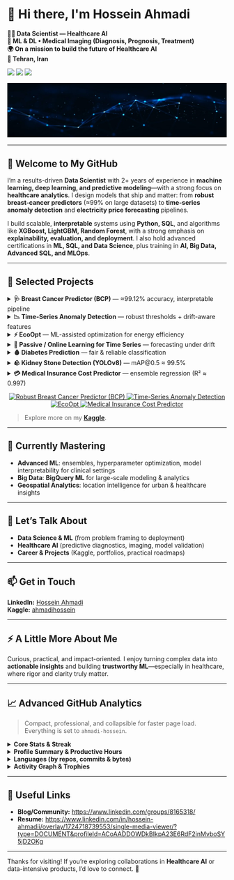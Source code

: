 # 👋 Hi there, I'm **Hossein Ahmadi**

**👨‍💻 Data Scientist — Healthcare AI**  
**🧠 ML & DL • Medical Imaging (Diagnosis, Prognosis, Treatment)**  
**🌍 On a mission to build the future of Healthcare AI**  
**📍 Tehran, Iran**

<!-- Badges (optional) -->
<p align="left">
  <img src="https://img.shields.io/github/followers/ahmadi-hossein?label=Followers&logo=github&style=for-the-badge" />
  <img src="https://img.shields.io/github/stars/ahmadi-hossein?affiliations=OWNER%2CCOLLABORATOR&label=Profile%20Stars&logo=github&style=for-the-badge" />
  <img src="https://komarev.com/ghpvc/?username=ahmadi-hossein&style=for-the-badge" />
</p>

![Profile banner](1723743719283.jpg) <!-- Update the image path if needed -->

---

## 🚀 Welcome to My GitHub

I’m a results-driven **Data Scientist** with 2+ years of experience in **machine learning, deep learning, and predictive modeling**—with a strong focus on **healthcare analytics**. I design models that ship and matter: from **robust breast-cancer predictors** (≈99% on large datasets) to **time-series anomaly detection** and **electricity price forecasting** pipelines.

I build scalable, **interpretable** systems using **Python, SQL**, and algorithms like **XGBoost, LightGBM, Random Forest**, with a strong emphasis on **explainability, evaluation, and deployment**. I also hold advanced certifications in **ML, SQL, and Data Science**, plus training in **AI, Big Data, Advanced SQL, and MLOps**.

---

## 🔭 Selected Projects
<details>
  <summary><b>🩺 Breast Cancer Predictor (BCP)</b> — ≈99.12% accuracy, interpretable pipeline</summary>

- **Goal:** Reliable early-diagnosis classifier with transparent decisions.
- **Approach:** Clean preprocessing → strong baselines → tree ensembles (XGBoost/LightGBM) → rigorous CV & calibration.
- **Highlights:** SHAP-based explanations, error analysis, class-imbalance handling.
- **Stack:** Python, scikit-learn, XGBoost, LightGBM, Pandas, Matplotlib.
- **Repo:** [https://github.com/ahmadi-hossein/Breast-Cancer-Predictor](https://github.com/ahmadi-hossein/Robust-Breast-Cancer-Predictor-BCP-)
</details>

<details>
  <summary><b>📉 Time-Series Anomaly Detection</b> — robust thresholds + drift-aware features</summary>

- **Goal:** Detect outliers in operational time series with low false alarms.
- **Approach:** Advanced feature engineering (seasonality/trend, rolling stats), change-point checks, thresholding.
- **Highlights:** Precision/recall trade-offs per segment, alert ranking, reproducible evaluation.
- **Stack:** Python, NumPy/Pandas, statsmodels, scikit-learn.
- **Repo:** [https://github.com/ahmadi-hossein/TimeSeries-Anomaly-Detection](https://github.com/ahmadi-hossein/Anomaly-detection-in-time-series)
</details>

<details>
  <summary><b>⚡ EcoOpt</b> — ML-assisted optimization for energy efficiency</summary>

- **Goal:** Reduce energy cost & footprint under operational constraints.
- **Approach:** Predictive modeling + heuristic/optimization loop for setting recommendations.
- **Highlights:** Scenario analysis, KPI dashboard, plug-and-play config.
- **Stack:** Python, scikit-learn, (optional) OR-tools / Pyomo, Plotly.
- **Repo:** [https://github.com/ahmadi-hossein/EcoOpt](https://github.com/ahmadi-hossein/EcoOpt)
</details>

<details>
  <summary><b>🔮 Passive / Online Learning for Time Series</b> — forecasting under drift</summary>

- **Goal:** Keep forecasts stable when data distribution shifts.
- **Approach:** Lightweight online updates, windowed retraining, decay on stale signals.
- **Highlights:** Drift monitoring hooks, ablation on update frequency, latency-friendly code.
- **Stack:** Python, scikit-learn, statsmodels.
- **Repo:** [https://github.com/ahmadi-hossein/Passive-Learning-For-Time-Series-Forecasting](https://github.com/ahmadi-hossein/Passive-Learning-For-Time-Series-Forecasting)

</details>

<details>
  <summary><b>🩸 Diabetes Prediction</b> — fair & reliable classification</summary>

- **Goal:** Compare ML models for diabetes diagnosis with class-imbalance care.
- **Approach:** Stratified CV, calibration curves, threshold tuning by clinical cost.
- **Highlights:** Clear model card (assumptions/limits), feature importance, reproducible pipeline.
- **Stack:** Python, scikit-learn, Imbalanced-Learn.
- **Repo:** [https://github.com/ahmadi-hossein/Comparison-of-ML-Algorithms-Diabetes-Prediction](https://github.com/ahmadi-hossein/Comparison-of-ML-Algorithms-Diabetes-Prediction)

</details>

<details>
  <summary><b>🪨 Kidney Stone Detection (YOLOv8)</b> — mAP@0.5 ≈ 99.5%</summary>

- **Goal:** Accurate detection & localization in medical imaging.
- **Approach:** YOLOv8 training with curated labels, augmentations, and validation protocol.
- **Highlights:** High mAP@0.5, inference script, notebook demo, exportable weights.
- **Stack:** Python, PyTorch, Ultralytics YOLOv8, OpenCV.
- **Repo:** [https://github.com/ahmadi-hossein/KidneyStone](https://github.com/ahmadi-hossein/KidneyStone)

</details>

<details>
  <summary><b>💳 Medical Insurance Cost Predictor</b> — ensemble regression (R² ≈ 0.997)</summary>

- **Goal:** Predict premium costs with calibrated uncertainty.
- **Approach:** Ensemble models + feature engineering; hold-out + k-fold evaluation.
- **Highlights:** Feature importance, partial-dependence/ICE plots, simple API for scoring.
- **Stack:** Python, scikit-learn, XGBoost, FastAPI (optional).
- **Repo:** [https://github.com/ahmadi-hossein/Medical-Insurance-Cost-Predictor](https://github.com/ahmadi-hossein/Medical-Insurance)
</details>

<!-- Quick visual cards (use exact repo slugs) -->
<p align="center">
  <a href="https://github.com/ahmadi-hossein/Robust-Breast-Cancer-Predictor-BCP-">
    <img src="https://github-readme-stats.vercel.app/api/pin/?username=ahmadi-hossein&repo=Robust-Breast-Cancer-Predictor-BCP-&theme=radical" alt="Robust Breast Cancer Predictor (BCP)" />
  </a>
  <a href="https://github.com/ahmadi-hossein/Anomaly-detection-in-time-series">
    <img src="https://github-readme-stats.vercel.app/api/pin/?username=ahmadi-hossein&repo=Anomaly-detection-in-time-series&theme=radical" alt="Time-Series Anomaly Detection" />
  </a>
  <a href="https://github.com/ahmadi-hossein/EcoOpt">
    <img src="https://github-readme-stats.vercel.app/api/pin/?username=ahmadi-hossein&repo=EcoOpt&theme=radical" alt="EcoOpt" />
  </a>
  <a href="https://github.com/ahmadi-hossein/Medical-Insurance">
    <img src="https://github-readme-stats.vercel.app/api/pin/?username=ahmadi-hossein&repo=Medical-Insurance&theme=radical" alt="Medical Insurance Cost Predictor" />
  </a>
</p>


> Explore more on my **[Kaggle](https://www.kaggle.com/ahmadihossein)**.

---

## 🌱 Currently Mastering

- **Advanced ML**: ensembles, hyperparameter optimization, model interpretability for clinical settings  
- **Big Data**: **BigQuery ML** for large-scale modeling & analytics  
- **Geospatial Analytics**: location intelligence for urban & healthcare insights

---

## 💬 Let’s Talk About

- **Data Science & ML** (from problem framing to deployment)  
- **Healthcare AI** (predictive diagnostics, imaging, model validation)  
- **Career & Projects** (Kaggle, portfolios, practical roadmaps)

---

## 📫 Get in Touch

**LinkedIn:** [Hossein Ahmadi](https://www.linkedin.com/in/hossein-ahmadii/)  
**Kaggle:** [ahmadihossein](https://www.kaggle.com/ahmadihossein)

---

## ⚡ A Little More About Me

Curious, practical, and impact-oriented. I enjoy turning complex data into **actionable insights** and building **trustworthy ML**—especially in healthcare, where rigor and clarity truly matter.

---

## 📈 Advanced GitHub Analytics

> Compact, professional, and collapsible for faster page load. Everything is set to `ahmadi-hossein`.

<details>
  <summary><b>Core Stats & Streak</b></summary>
  <p align="center">
    <img height="165" src="https://github-readme-stats.vercel.app/api?username=ahmadi-hossein&show_icons=true&rank_icon=github&include_all_commits=true&theme=radical" alt="GitHub Stats" />
    <img height="165" src="https://streak-stats.demolab.com?user=ahmadi-hossein&mode=weekly&date_format=j%20M%5B%20Y%5D&theme=radical" alt="GitHub Streak" />
  </p>
</details>

<details>
  <summary><b>Profile Summary & Productive Hours</b></summary>
  <p align="center">
    <img src="https://github-profile-summary-cards.vercel.app/api/cards/profile-details?username=ahmadi-hossein&theme=github_dark" alt="Profile Details" />
  </p>
  <p align="center">
    <img src="https://github-profile-summary-cards.vercel.app/api/cards/stats?username=ahmadi-hossein&theme=github_dark" alt="Stats" />
    <img src="https://github-profile-summary-cards.vercel.app/api/cards/productive-time?username=ahmadi-hossein&theme=github_dark" alt="Productive Time" />
  </p>
</details>

<details>
  <summary><b>Languages (by repos, commits & bytes)</b></summary>
  <p align="center">
    <img src="https://github-profile-summary-cards.vercel.app/api/cards/repos-per-language?username=ahmadi-hossein&theme=github_dark" alt="Repos per language" />
    <img src="https://github-profile-summary-cards.vercel.app/api/cards/most-commit-language?username=ahmadi-hossein&theme=github_dark" alt="Most commit language" />
  </p>
  <p align="center">
    <img src="https://github-readme-stats.vercel.app/api/top-langs/?username=ahmadi-hossein&layout=compact&langs_count=10&hide=html,css&theme=radical" alt="Top Languages by bytes" />
  </p>
</details>

<details>
  <summary><b>Activity Graph & Trophies</b></summary>
  <p align="center">
    <img src="https://github-readme-activity-graph.vercel.app/graph?username=ahmadi-hossein&theme=github-compact&radius=12&hide_border=true" alt="Contribution Activity Graph" />
  </p>
  <p align="center">
    <img src="https://github-profile-trophy.vercel.app/?username=ahmadi-hossein&theme=radical&no-bg=true&no-frame=true&row=1&column=7" alt="Trophies" />
  </p>
</details>

<!--
If you set up lowlighter/metrics (GitHub Action), uncomment this block:

<p align="center">
  <img src="./github-metrics.svg" alt="Comprehensive Profile Metrics" />
</p>
-->

---

## 🔗 Useful Links

- **Blog/Community:** https://www.linkedin.com/groups/8165318/  
- **Resume:** https://www.linkedin.com/in/hossein-ahmadii/overlay/1724718739553/single-media-viewer/?type=DOCUMENT&profileId=ACoAADDOWDkBIkpA23E6RdF2inMvboSY5jD2OKg

---

Thanks for visiting! If you’re exploring collaborations in **Healthcare AI** or data-intensive products, I’d love to connect. 🚀
